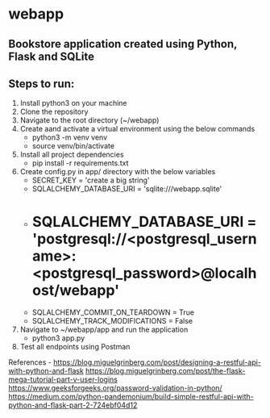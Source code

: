 # webapp

## Bookstore application created using Python, Flask and SQLite

## Steps to run: 

1. Install python3 on your machine
2. Clone the repository
3. Navigate to the root directory (~/webapp)
4. Create aand activate a virtual environment using the below commands
    - 	python3 -m venv venv
    -   source venv/bin/activate
5. Install all project dependencies
    -   pip install -r requirements.txt
6. Create config.py in app/ directory with the below variables
    -   SECRET_KEY = 'create a big string'
    -   SQLALCHEMY_DATABASE_URI = 'sqlite:///webapp.sqlite'
    -   # SQLALCHEMY_DATABASE_URI = 'postgresql://<postgresql_username>:<postgresql_password>@localhost/webapp'
    -   SQLALCHEMY_COMMIT_ON_TEARDOWN = True
    -   SQLALCHEMY_TRACK_MODIFICATIONS = False
7. Navigate to ~/webapp/app and run the application
    -   python3 app.py
8. Test all endpoints using Postman

References - 
    https://blog.miguelgrinberg.com/post/designing-a-restful-api-with-python-and-flask
    https://blog.miguelgrinberg.com/post/the-flask-mega-tutorial-part-v-user-logins
    https://www.geeksforgeeks.org/password-validation-in-python/
    https://medium.com/python-pandemonium/build-simple-restful-api-with-python-and-flask-part-2-724ebf04d12
    <!-- Test for demo -->
